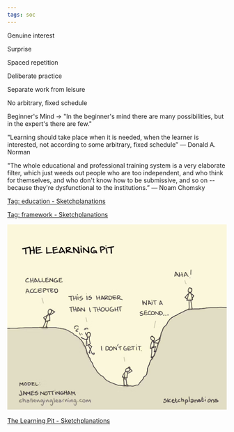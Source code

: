 ```yaml
---
tags: soc
---
```


Genuine interest 

Surprise 

Spaced repetition

Deliberate practice

Separate work from leisure

No arbitrary, fixed schedule

Beginner's Mind -> "In the beginner's mind there are many possibilities, but in the expert's there are few."

"Learning should take place when it is needed, when the learner is interested, not according to some arbitrary, fixed schedule”
― Donald A. Norman

"The whole educational and professional training system is a very elaborate filter, which just weeds out people who are too independent, and who think for themselves, and who don't know how to be submissive, and so on -- because they're dysfunctional to the institutions.”
― Noam Chomsky


[Tag: education - Sketchplanations](https://sketchplanations.com/tags/education)

[Tag: framework - Sketchplanations](https://sketchplanations.com/tags/framework)

![](/assets/static/img/learning-pit.png)

[The Learning Pit - Sketchplanations](https://sketchplanations.com/the-learning-pit)
